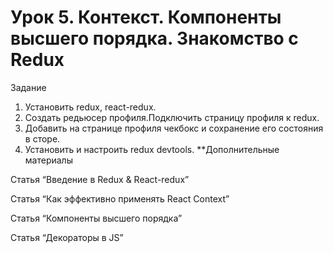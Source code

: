# Урок 5. Контекст. Компоненты высшего порядка. Знакомство с Redux
Задание
1. Установить redux, react-redux.
2. Создать редьюсер профиля.Подключить страницу профиля к redux.
3. Добавить на странице профиля чекбокс и сохранение его состояния в сторе.
4. Установить и настроить redux devtools.
**Дополнительные материалы

Статья “Введение в Redux & React-redux”




Статья “Как эффективно применять React Context”




Cтатья “Компоненты высшего порядка”





Статья “Декораторы в JS”
